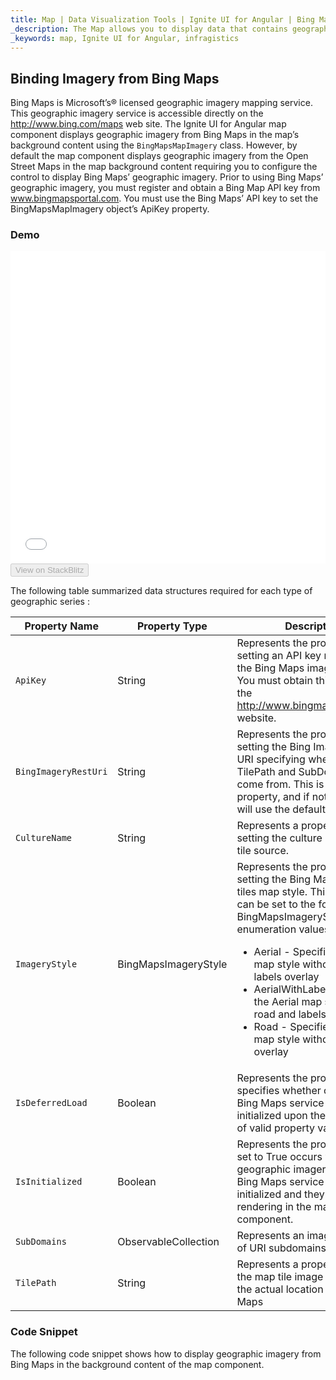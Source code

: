 ```yaml
---
title: Map | Data Visualization Tools | Ignite UI for Angular | Bing Maps | Infragistics
_description: The Map allows you to display data that contains geographic locations from view models or geo-spatial data loaded from shape files on geographic imagery maps.View the demo, dependencies, usage and toolbar for more information.
_keywords: map, Ignite UI for Angular, infragistics
---
```


## Binding Imagery from Bing Maps

Bing Maps is Microsoft’s® licensed geographic imagery mapping service. This geographic imagery service is accessible directly on the <http://www.bing.com/maps> web site. The Ignite UI for Angular map component displays geographic imagery from Bing Maps in the map’s background content using the `BingMapsMapImagery` class. However, by default the map component displays geographic imagery from the Open Street Maps in the map background content requiring you to configure the control to display Bing Maps’ geographic imagery. Prior to using Bing Maps’ geographic imagery, you must register and obtain a Bing Map API key from www.bingmapsportal.com. You must use the Bing Maps’ API key to set the BingMapsMapImagery object’s ApiKey property.

### Demo

<div class="sample-container" style="height: 500px">
    <iframe id="geo-map-binding-bing-imagery-iframe" src='{environment:demosBaseUrl}/maps/geo-map-binding-bing-imagery' width="100%" height="100%" seamless frameBorder="0" onload="onSampleIframeContentLoaded(this);"></iframe>
</div>
<div>
    <button data-localize="stackblitz" disabled class="stackblitz-btn"   data-iframe-id="geo-map-binding-bing-imagery-iframe" data-demos-base-url="{environment:demosBaseUrl}">View on StackBlitz
    </button>
</div>

<div class="divider--half"></div>

The following table summarized data structures required for each type of geographic series :

| Property Name        | Property Type                | Description                                                                                                                                                                                                                                                                                                                                                                                                           |
| -------------------- | ---------------------------- | --------------------------------------------------------------------------------------------------------------------------------------------------------------------------------------------------------------------------------------------------------------------------------------------------------------------------------------------------------------------------------------------------------------------- |
| `ApiKey`             | String                       | Represents the property for setting an API key required for the Bing Maps imagery service. You must obtain this key from the <http://www.bingmapsportal.com> website.                                                                                                                                                                                                                                                 |
| `BingImageryRestUri` | String                       | Represents the property for setting the Bing Imagery REST URI specifying where the TilePath and SubDomains will come from. This is an optional property, and if not specified it will use the default REST URI.                                                                                                                                                                                                       |
| `CultureName`        | String                       | Represents a property for setting the culture name for the tile source.                                                                                                                                                                                                                                                                                                                                               |
| `ImageryStyle`       | BingMapsImageryStyle         | Represents the property for setting the Bing Maps imagery tiles map style. This property can be set to the following BingMapsImageryStyle enumeration values: <ul><li> Aerial - Specifies the Aerial map style without road or labels overlay</li> <li> AerialWithLabels - Specifies the Aerial map style with road and labels overlay</li><li> Road - Specifies the Roads map style without Aerial overlay</li></ul> |
| `IsDeferredLoad`     | Boolean                      | Represents the property that specifies whether or not the Bing Maps service should auto-initialized upon the assignment of valid property values.                                                                                                                                                                                                                                                                     |
| `IsInitialized`      | Boolean                      | Represents the property that is set to True occurs when geographic imagery tiles from Bing Maps service have been initialized and they are ready for rendering in the map component.                                                                                                                                                                                                                                  |
| `SubDomains`         | ObservableCollection<string> | Represents an image collection of URI subdomains                                                                                                                                                                                                                                                                                                                                                                      |
| `TilePath`           | String                       | Represents a property that sets the map tile image URI, this is the actual location of the Bing Maps                                                                                                                                                                                                                                                                                                                  |

### Code Snippet

The following code snippet shows how to display geographic imagery from Bing Maps in the background content of the map component.

